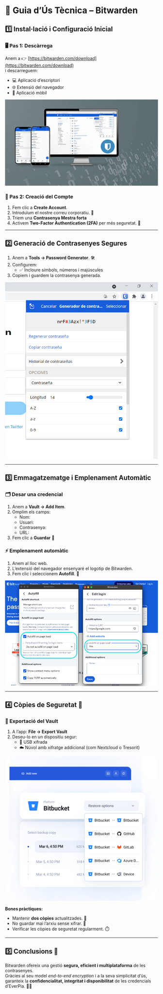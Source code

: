 # 🧭 Guia d’Ús Tècnica – Bitwarden

## 1️⃣ Instal·lació i Configuració Inicial

### 🖥️ Pas 1: Descàrrega
Anem a 👉 [https://bitwarden.com/download](https://bitwarden.com/download)  
i descarreguem:
- 💻 Aplicació d’escriptori  
- 🌐 Extensió del navegador  
- 📱 Aplicació mòbil

<img src="https://github.com/polabenza/Projecte-03---Sobreviure-en-una-Empresa-IT/blob/main/Tasca%2001/Img/Bitwarden-gestor-de-contrasenas.png?raw=true" />

### 🔑 Pas 2: Creació del Compte
1. Fem clic a **Create Account**.  
2. Introduïum el nostre correu corporatiu. 📧  
3. Triem una **Contrasenya Mestra forta** 
4. Activem **Two-Factor Authentication (2FA)** per més seguretat. 🔐

---

## 2️⃣ Generació de Contrasenyes Segures

1. Anem a **Tools → Password Generator**. 🛠️  
2. Configurem:  
   - ✅ Incloure símbols, números i majúscules  
3. Copiem i guardem la contrasenya generada.

<img src="https://github.com/polabenza/Projecte-03---Sobreviure-en-una-Empresa-IT/blob/main/Tasca%2001/Img/adada.png?raw=true" />


---

## 3️⃣ Emmagatzematge i Emplenament Automàtic

### 🗂️ Desar una credencial
1. Anem a **Vault → Add Item**.  
2. Omplim els camps:
   - Nom:
   - Usuari:
   - Contrasenya:
   - URL:
3. Fem clic a **Guardar** 💾

### ⚡ Emplenament automàtic
1. Anem al lloc web.  
2. L’extensió del navegador ensenyaré el logotip de Bitwarden.  
3. Fem clic i seleccionem **Autofill**. 🚀  

<img src="https://github.com/polabenza/Projecte-03---Sobreviure-en-una-Empresa-IT/blob/main/Tasca%2001/Img/daawdsda.jpg?raw=true" />

---

## 4️⃣ Còpies de Seguretat 🔄

### 💾 Exportació del Vault
1. A l’app: **File → Export Vault**    
2. Deseu-lo en un dispositiu segur:
   - 🔐 USB xifrada
   - ☁️ Núvol amb xifratge addicional (com Nextcloud o Tresorit)

<img src="https://github.com/polabenza/Projecte-03---Sobreviure-en-una-Empresa-IT/blob/main/Tasca%2001/Img/d7bf25cfba2d828117b83ca1fb65de99.webp?raw=true" />

**Bones pràctiques:**
- Mantenir **dos còpies** actualitzades. 🧱  
- No guardar mai l’arxiu sense xifrar. 🚫  
- Verificar les còpies de seguretat regularment. ⏱️  

---

## 5️⃣ Conclusions 🎯

Bitwarden ofereix una gestió **segura, eficient i multiplataforma** de les contrasenyes.  
Gràcies al seu model *end-to-end encryption* i a la seva simplicitat d’ús, garanteix la **confidencialitat, integritat i disponibilitat** de les credencials d’EverPia. 🔐💪
